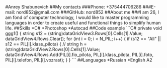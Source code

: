 <html>
#Anrey Shabunevich
##My contacts
###Phone: +375444706286
###E-mail: nord852@gmail.com
###GitHub: nord852
##About me
###I am 26, I am fond of computer technology, I would like to master programming languages in order to create useful and functional things to simplify human life.
##Skills
*C#
*Photoshop
*Autocad
##Code example
```C#
        private void ggg1()
        {
            string s12 = (string)dataGridView3.Rows[0].Cells[1].Value;
            dataGridView4.Rows.Clear();
            for (int i = 0; i < N_PIL; i++)
            {
                if (s12 == "All" || s12 == PIL[i].klass_pilota)
                {
                    //  string h = (string)dataGridView2.Rows[0].Cells[1].Value;
                    dataGridView4.Rows.Add(PIL[i].fio_pilota, PIL[i].klass_pilota, PIL[i].foto, PIL[i].telefon, PIL[i].vozrast);
                }
            }
```
##Languages
*Russian
*English A2
</html>